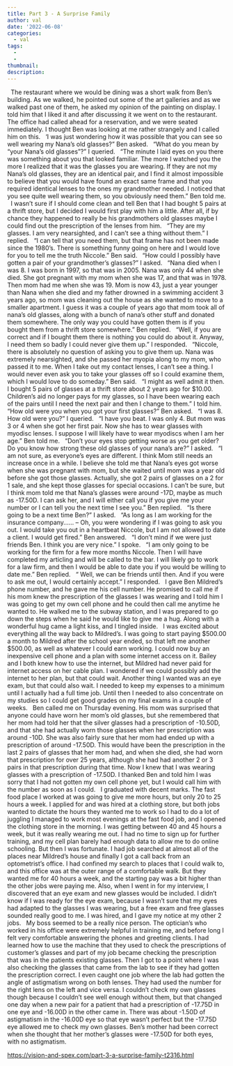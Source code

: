 ```yaml
---
title: Part 3 - A Surprise Family
author: val
date: '2022-06-08'
categories:
  - val
tags:
  - 
  - 
thumbnail: 
description: 
---
```


 
The restaurant where we would be dining was a short walk from Ben’s building. As we walked, he pointed out some of the art galleries and as we walked past one of them, he asked my opinion of the painting on display. I told him that I liked it and after discussing it we went on to the restaurant. The office had called ahead for a reservation, and we were seated immediately. I thought Ben was looking at me rather strangely and I called him on this.
 
‘I was just wondering how it was possible that you can see so well wearing my Nana’s old glasses?” Ben asked.
 
“What do you mean by “your Nana’s old glasses”?” I queried.
 
“The minute I laid eyes on you there was something about you that looked familiar. The more I watched you the more I realized that it was the glasses you are wearing. If they are not my Nana’s old glasses, they are an identical pair, and I find it almost impossible to believe that you would have found an exact same frame and that you required identical lenses to the ones my grandmother needed. I noticed that you see quite well wearing them, so you obviously need them.” Ben told me.
 
I wasn’t sure if I should come clean and tell Ben that I had bought 5 pairs at a thrift store, but I decided I would first play with him a little. After all, if by chance they happened to really be his grandmothers old glasses maybe I could find out the prescription of the lenses from him.
 
“They are my glasses. I am very nearsighted, and I can’t see a thing without them.” I replied.
 
“I can tell that you need them, but that frame has not been made since the 1980’s. There is something funny going on here and I would love for you to tell me the truth Niccole.” Ben said.
 
“How could I possibly have gotten a pair of your grandmother’s glasses?” I asked.
 
“Nana died when I was 8. I was born in 1997, so that was in 2005. Nana was only 44 when she died. She got pregnant with my mom when she was 17, and that was in 1978. Then mom had me when she was 19. Mom is now 43, just a year younger than Nana when she died and my father drowned in a swimming accident 3 years ago, so mom was cleaning out the house as she wanted to move to a smaller apartment. I guess it was a couple of years ago that mom took all of nana’s old glasses, along with a bunch of nana’s other stuff and donated them somewhere. The only way you could have gotten them is if you bought them from a thrift store somewhere.” Ben replied.
 
“Well, if you are correct and if I bought them there is nothing you could do about it. Anyway, I need them so badly I could never give them up.” I responded.
 
“Niccole, there is absolutely no question of asking you to give them up. Nana was extremely nearsighted, and she passed her myopia along to my mom, who passed it to me. When I take out my contact lenses, I can’t see a thing. I would never even ask you to take your glasses off so I could examine them, which I would love to do someday.” Ben said.
 
“I might as well admit it then. I bought 5 pairs of glasses at a thrift store about 2 years ago for $10.00. Children’s aid no longer pays for my glasses, so I have been wearing each of the pairs until I need the next pair and then I change to them.” I told him.
 
“How old were you when you got your first glasses?” Ben asked.
 
“I was 8. How old were you?” I queried.
 
“I have you beat. I was only 4. But mom was 3 or 4 when she got her first pair. Now she has to wear glasses with myodisc lenses. I suppose I will likely have to wear myodiscs when I am her age.” Ben told me.
 
“Don’t your eyes stop getting worse as you get older? Do you know how strong these old glasses of your nana’s are?” I asked.
 
“I am not sure, as everyone’s eyes are different. I think Mom still needs an increase once in a while. I believe she told me that Nana’s eyes got worse when she was pregnant with mom, but she waited until mom was a year old before she got those glasses. Actually, she got 2 pairs of glasses on a 2 for 1 sale, and she kept those glasses for special occasions. I can’t be sure, but I think mom told me that Nana’s glasses were around -17D, maybe as much as -17.50D. I can ask her, and I will either call you if you give me your number or I can tell you the next time I see you.” Ben replied.
 
“Is there going to be a next time Ben?” I asked.
 
“As long as I am working for the insurance company…… – Oh, you were wondering if I was going to ask you out. I would take you out in a heartbeat Niccole, but I am not allowed to date a client. I would get fired.” Ben answered.
 
“I don’t mind if we were just friends Ben. I think you are very nice.” I spoke.
 
“I am only going to be working for the firm for a few more months Niccole. Then I will have completed my articling and will be called to the bar. I will likely go to work for a law firm, and then I would be able to date you if you would be willing to date me.” Ben replied.
 
“ Well, we can be friends until then. And if you were to ask me out, I would certainly accept.” I responded.
 
I gave Ben Mildred’s phone number, and he gave me his cell number. He promised to call me if his mom knew the prescription of the glasses I was wearing and I told him I was going to get my own cell phone and he could then call me anytime he wanted to. He walked me to the subway station, and I was prepared to go down the steps when he said he would like to give me a hug. Along with a wonderful hug came a light kiss, and I tingled inside.
 
I was excited about everything all the way back to Mildred’s. I was going to start paying $500.00 a month to Mildred after the school year ended, so that left me another $500.00, as well as whatever I could earn working. I could now buy an inexpensive cell phone and a plan with some internet access on it. Bailey and I both knew how to use the internet, but Mildred had never paid for internet access on her cable plan. I wondered if we could possibly add the internet to her plan, but that could wait. Another thing I wanted was an eye exam, but that could also wait. I needed to keep my expenses to a minimum until I actually had a full time job. Until then I needed to also concentrate on my studies so I could get good grades on my final exams in a couple of weeks.
 
Ben called me on Thursday evening. His mom was surprised that anyone could have worn her mom’s old glasses, but she remembered that her mom had told her that the silver glasses had a prescription of -10.50D, and that she had actually worn those glasses when her prescription was around -10D. She was also fairly sure that her mom had ended up with a prescription of around -17.50D. This would have been the prescription in the last 2 pairs of glasses that her mom had, and when she died, she had worn that prescription for over 25 years, although she had had another 2 or 3 pairs in that prescription during that time. Now I knew that I was wearing glasses with a prescription of -17.50D. I thanked Ben and told him I was sorry that I had not gotten my own cell phone yet, but I would call him with the number as soon as I could.
 
I graduated with decent marks. The fast food place I worked at was going to give me more hours, but only 20 to 25 hours a week. I applied for and was hired at a clothing store, but both jobs wanted to dictate the hours they wanted me to work so I had to do a lot of juggling I managed to work most evenings at the fast food job, and I opened the clothing store in the morning. I was getting between 40 and 45 hours a week, but it was really wearing me out. I had no time to sign up for further training, and my cell plan barely had enough data to allow me to do online schooling. But then I was fortunate. I had job searched at almost all of the places near Mildred’s house and finally I got a call back from an optometrist’s office. I had confined my search to places that I could walk to, and this office was at the outer range of a comfortable walk. But they wanted me for 40 hours a week, and the starting pay was a bit higher than the other jobs were paying me. Also, when I went in for my interview, I discovered that an eye exam and new glasses would be included. I didn’t know if I was ready for the eye exam, because I wasn’t sure that my eyes had adapted to the glasses I was wearing, but a free exam and free glasses sounded really good to me. I was hired, and I gave my notice at my other 2 jobs.
 
My boss seemed to be a really nice person. The optician’s who worked in his office were extremely helpful in training me, and before long I felt very comfortable answering the phones and greeting clients. I had learned how to use the machine that they used to check the prescriptions of customer’s glasses and part of my job became checking the prescription that was in the patients existing glasses. Then I got to a point where I was also checking the glasses that came from the lab to see if they had gotten the prescription correct. I even caught one job where the lab had gotten the angle of astigmatism wrong on both lenses. They had used the number for the right lens on the left and vice versa. I couldn’t check my own glasses though because I couldn’t see well enough without them, but that changed one day when a new pair for a patient that had a prescription of -17.75D in one eye and -16.00D in the other came in. There was about -1.50D of astigmatism in the -16.00D eye so that eye wasn’t perfect but the -17.75D eye allowed me to check my own glasses. Ben’s mother had been correct when she thought that her mother’s glasses were -17.50D for both eyes, with no astigmatism. 
 

https://vision-and-spex.com/part-3-a-surprise-family-t2316.html
